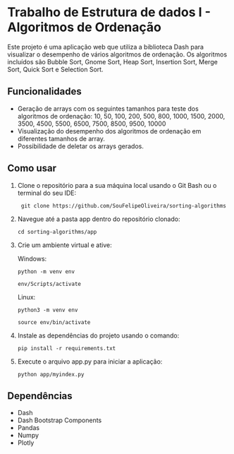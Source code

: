 # Trabalho de Estrutura de dados I - Algoritmos de Ordenação

Este projeto é uma aplicação web que utiliza a biblioteca Dash para visualizar o desempenho de vários algoritmos de ordenação. Os algoritmos incluídos são Bubble Sort, Gnome Sort, Heap Sort, Insertion Sort, Merge Sort, Quick Sort e Selection Sort.

## Funcionalidades
- Geração de arrays com os seguintes tamanhos para teste dos algoritmos de ordenação: 10, 50, 100, 200, 500, 800, 1000, 1500, 2000, 3500, 4500, 5500, 6500, 7500, 8500, 9500, 10000
- Visualização do desempenho dos algoritmos de ordenação em diferentes tamanhos de array.
- Possibilidade de deletar os arrays gerados.

## Como usar

1. Clone o repositório para a sua máquina local usando o Git Bash ou o terminal do seu IDE:

    ```
     git clone https://github.com/SouFelipeOliveira/sorting-algorithms
     ```
3. Navegue até a pasta app dentro do repositório clonado:
   
    ```
    cd sorting-algorithms/app
    ```
4. Crie um ambiente virtual e ative:
   
   Windows:
   ```
   python -m venv env
   ```
   
   ```
   env/Scripts/activate
   ```
   Linux:

   ```
   python3 -m venv env
   ```

   ```
   source env/bin/activate
   ```
   
6. Instale as dependências do projeto usando o comando:
   
   ```
   pip install -r requirements.txt
   ```

7. Execute o arquivo app.py para iniciar a aplicação:
   
    ```
    python app/myindex.py
    ```


## Dependências
- Dash
- Dash Bootstrap Components
- Pandas
- Numpy
- Plotly
